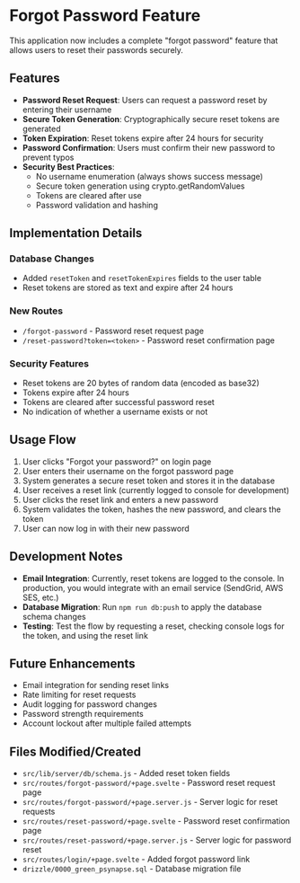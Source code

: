 # Forgot Password Feature

This application now includes a complete "forgot password" feature that allows users to reset their passwords securely.

## Features

- **Password Reset Request**: Users can request a password reset by entering their username
- **Secure Token Generation**: Cryptographically secure reset tokens are generated
- **Token Expiration**: Reset tokens expire after 24 hours for security
- **Password Confirmation**: Users must confirm their new password to prevent typos
- **Security Best Practices**:
  - No username enumeration (always shows success message)
  - Secure token generation using crypto.getRandomValues
  - Tokens are cleared after use
  - Password validation and hashing

## Implementation Details

### Database Changes
- Added `resetToken` and `resetTokenExpires` fields to the user table
- Reset tokens are stored as text and expire after 24 hours

### New Routes
- `/forgot-password` - Password reset request page
- `/reset-password?token=<token>` - Password reset confirmation page

### Security Features
- Reset tokens are 20 bytes of random data (encoded as base32)
- Tokens expire after 24 hours
- Tokens are cleared after successful password reset
- No indication of whether a username exists or not

## Usage Flow

1. User clicks "Forgot your password?" on login page
2. User enters their username on the forgot password page
3. System generates a secure reset token and stores it in the database
4. User receives a reset link (currently logged to console for development)
5. User clicks the reset link and enters a new password
6. System validates the token, hashes the new password, and clears the token
7. User can now log in with their new password

## Development Notes

- **Email Integration**: Currently, reset tokens are logged to the console. In production, you would integrate with an email service (SendGrid, AWS SES, etc.)
- **Database Migration**: Run `npm run db:push` to apply the database schema changes
- **Testing**: Test the flow by requesting a reset, checking console logs for the token, and using the reset link

## Future Enhancements

- Email integration for sending reset links
- Rate limiting for reset requests
- Audit logging for password changes
- Password strength requirements
- Account lockout after multiple failed attempts

## Files Modified/Created

- `src/lib/server/db/schema.js` - Added reset token fields
- `src/routes/forgot-password/+page.svelte` - Password reset request page
- `src/routes/forgot-password/+page.server.js` - Server logic for reset requests
- `src/routes/reset-password/+page.svelte` - Password reset confirmation page
- `src/routes/reset-password/+page.server.js` - Server logic for password reset
- `src/routes/login/+page.svelte` - Added forgot password link
- `drizzle/0000_green_psynapse.sql` - Database migration file
